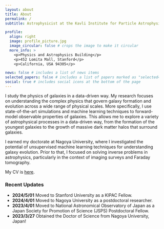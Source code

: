 ```yaml
---
layout: about
title: About
permalink: /
subtitle: Astrophysicist at the Kavli Institute for Particle Astrophysics and Cosmology, Stanford University

profile:
  align: right
  image: profile_picture.jpg
  image_circular: false # crops the image to make it circular
  more_info: >
    <p>Physics and Astrophysics Building</p>
    <p>452 Lomita Mall, Stanford</p>
    <p>California, USA 94305</p>

news: false # includes a list of news items
selected_papers: false # includes a list of papers marked as "selected={true}"
social: true # includes social icons at the bottom of the page
---
```



I study the physics of galaxies in a data-driven way. My research focuses on understanding the complex physics that govern galaxy formation and evolution across a wide range of physical scales. More specifically, I use state-of-the-art simulations and machine learning techniques to forward-model observable properties of galaxies. This allows me to explore a variety of astrophysical processes in a data-driven way, from the formation of the youngest galaxies to the growth of massive dark matter halos that surround galaxies.

I earned my doctorate at Nagoya University, where I investigated the potential of unsupervised machine learning techniques for understanding galaxy evolution. Prior to that, I focused on solving inverse problems in astrophysics, particularly in the context of imaging surveys and Faraday tomography.

My CV is <a href = "./Cooray_CV.pdf">here</a>. 

### Recent Updates
- **2024/5/01** Moved to Stanford University as a KIPAC Fellow.
- **2024/4/01** Moved to Nagoya University as a postdoctoral researcher.
- **2023/4/01** Moved to National Astronomical Observatory of Japan as a Japan Society for Promotion of Science (JSPS) Postdoctoral Fellow.
- **2023/3/27** Obtained the Doctor of Science from Nagoya University, Japan!


